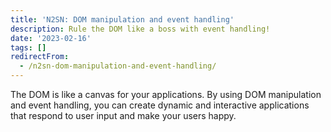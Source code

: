 ```yaml
---
title: 'N2SN: DOM manipulation and event handling'
description: Rule the DOM like a boss with event handling!
date: '2023-02-16'
tags: []
redirectFrom:
  - /n2sn-dom-manipulation-and-event-handling/
---
```


The DOM is like a canvas for your applications. By using DOM manipulation and event handling, you can create dynamic and interactive applications that respond to user input and make your users happy.